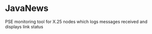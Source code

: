 JavaNews
========

PSE monitoring tool for X.25 nodes which logs messages received and displays link status